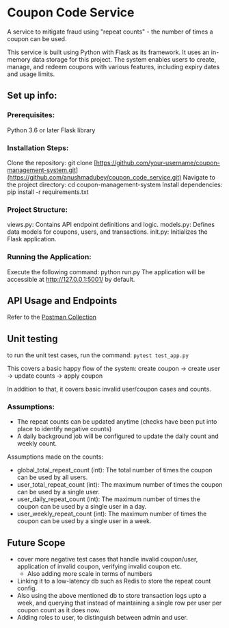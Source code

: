 # Coupon Code Service
A service to mitigate fraud using "repeat counts" - the number of times a coupon can be used.

This service is built using Python with Flask as its framework. It uses an in-memory data storage for this project. 
The system enables users to create, manage, and redeem coupons with various features, including expiry dates and usage limits.

## Set up info:
### Prerequisites:
Python 3.6 or later
Flask library

### Installation Steps:
Clone the repository: git clone [https://github.com/your-username/coupon-management-system.git](https://github.com/anushmadubey/coupon_code_service.git)
Navigate to the project directory: cd coupon-management-system
Install dependencies: pip install -r requirements.txt

### Project Structure:
views.py: Contains API endpoint definitions and logic.
models.py: Defines data models for coupons, users, and transactions.
init.py: Initializes the Flask application.


### Running the Application:
Execute the following command: python run.py
The application will be accessible at http://127.0.0.1:5001/ by default.

## API Usage and Endpoints
Refer to the [Postman Collection](https://github.com/anushmadubey/coupon_code_service/blob/main/docs/Coupon%20Code%20Service.postman_collection.json)


## Unit testing
to run the unit test cases, run the command: 
`pytest test_app.py`

This covers a basic happy flow of the system: 
create coupon -> create user -> update counts -> apply coupon

In addition to that, it covers basic invalid user/coupon cases and counts.

### Assumptions:
- The repeat counts can be updated anytime (checks have been put into place to identify negative counts)
- A daily background job will be configured to update the daily count and weekly count.

Assumptions made on the counts:
- global_total_repeat_count (int): The total number of times the coupon can be used by all users.
- user_total_repeat_count (int): The maximum number of times the coupon can be used by a single user.
- user_daily_repeat_count (int): The maximum number of times the coupon can be used by a single user in a day.
- user_weekly_repeat_count (int): The maximum number of times the coupon can be used by a single user in a week.


## Future Scope
- cover more negative test cases that handle invalid coupon/user, application of invalid coupon, verifying invalid coupon etc.
    - Also adding more scale in terms of numbers
- Linking it to a low-latency db such as Redis to store the repeat count config.
- Also using the above mentioned db to store transaction logs upto a week, and querying that instead of maintaining a single row per user per coupon count as it does now.
- Adding roles to user, to distinguish between admin and user. 





